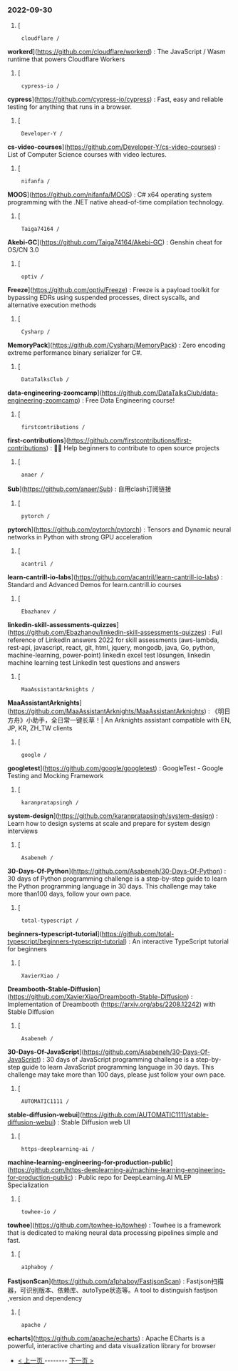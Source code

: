 ### 2022-09-30 
1. [
    

        cloudflare /
**workerd**](https://github.com/cloudflare/workerd) : The JavaScript / Wasm runtime that powers Cloudflare Workers
1. [
    

        cypress-io /
**cypress**](https://github.com/cypress-io/cypress) : Fast, easy and reliable testing for anything that runs in a browser.
1. [
    

        Developer-Y /
**cs-video-courses**](https://github.com/Developer-Y/cs-video-courses) : List of Computer Science courses with video lectures.
1. [
    

        nifanfa /
**MOOS**](https://github.com/nifanfa/MOOS) : C# x64 operating system programming with the .NET native ahead-of-time compilation technology.
1. [
    

        Taiga74164 /
**Akebi-GC**](https://github.com/Taiga74164/Akebi-GC) : Genshin cheat for OS/CN 3.0
1. [
    

        optiv /
**Freeze**](https://github.com/optiv/Freeze) : Freeze is a payload toolkit for bypassing EDRs using suspended processes, direct syscalls, and alternative execution methods
1. [
    

        Cysharp /
**MemoryPack**](https://github.com/Cysharp/MemoryPack) : Zero encoding extreme performance binary serializer for C#.
1. [
    

        DataTalksClub /
**data-engineering-zoomcamp**](https://github.com/DataTalksClub/data-engineering-zoomcamp) : Free Data Engineering course!
1. [
    

        firstcontributions /
**first-contributions**](https://github.com/firstcontributions/first-contributions) : 🚀✨ Help beginners to contribute to open source projects
1. [
    

        anaer /
**Sub**](https://github.com/anaer/Sub) : 自用clash订阅链接
1. [
    

        pytorch /
**pytorch**](https://github.com/pytorch/pytorch) : Tensors and Dynamic neural networks in Python with strong GPU acceleration
1. [
    

        acantril /
**learn-cantrill-io-labs**](https://github.com/acantril/learn-cantrill-io-labs) : Standard and Advanced Demos for learn.cantrill.io courses
1. [
    

        Ebazhanov /
**linkedin-skill-assessments-quizzes**](https://github.com/Ebazhanov/linkedin-skill-assessments-quizzes) : Full reference of LinkedIn answers 2022 for skill assessments (aws-lambda, rest-api, javascript, react, git, html, jquery, mongodb, java, Go, python, machine-learning, power-point) linkedin excel test lösungen, linkedin machine learning test LinkedIn test questions and answers
1. [
    

        MaaAssistantArknights /
**MaaAssistantArknights**](https://github.com/MaaAssistantArknights/MaaAssistantArknights) : 《明日方舟》小助手，全日常一键长草！| An Arknights assistant compatible with EN, JP, KR, ZH_TW clients
1. [
    

        google /
**googletest**](https://github.com/google/googletest) : GoogleTest - Google Testing and Mocking Framework
1. [
    

        karanpratapsingh /
**system-design**](https://github.com/karanpratapsingh/system-design) : Learn how to design systems at scale and prepare for system design interviews
1. [
    

        Asabeneh /
**30-Days-Of-Python**](https://github.com/Asabeneh/30-Days-Of-Python) : 30 days of Python programming challenge is a step-by-step guide to learn the Python programming language in 30 days. This challenge may take more than100 days, follow your own pace.
1. [
    

        total-typescript /
**beginners-typescript-tutorial**](https://github.com/total-typescript/beginners-typescript-tutorial) : An interactive TypeScript tutorial for beginners
1. [
    

        XavierXiao /
**Dreambooth-Stable-Diffusion**](https://github.com/XavierXiao/Dreambooth-Stable-Diffusion) : Implementation of Dreambooth (https://arxiv.org/abs/2208.12242) with Stable Diffusion
1. [
    

        Asabeneh /
**30-Days-Of-JavaScript**](https://github.com/Asabeneh/30-Days-Of-JavaScript) : 30 days of JavaScript programming challenge is a step-by-step guide to learn JavaScript programming language in 30 days. This challenge may take more than 100 days, please just follow your own pace.
1. [
    

        AUTOMATIC1111 /
**stable-diffusion-webui**](https://github.com/AUTOMATIC1111/stable-diffusion-webui) : Stable Diffusion web UI
1. [
    

        https-deeplearning-ai /
**machine-learning-engineering-for-production-public**](https://github.com/https-deeplearning-ai/machine-learning-engineering-for-production-public) : Public repo for DeepLearning.AI MLEP Specialization
1. [
    

        towhee-io /
**towhee**](https://github.com/towhee-io/towhee) : Towhee is a framework that is dedicated to making neural data processing pipelines simple and fast.
1. [
    

        a1phaboy /
**FastjsonScan**](https://github.com/a1phaboy/FastjsonScan) : Fastjson扫描器，可识别版本、依赖库、autoType状态等。A tool to distinguish fastjson ,version and dependency
1. [
    

        apache /
**echarts**](https://github.com/apache/echarts) : Apache ECharts is a powerful, interactive charting and data visualization library for browser 

- [ < 上一页 ](https://github.com/able8/github-trending-daily-record/blob/master/2022-09-29.md) -------- [ 下一页 > ](https://github.com/able8/github-trending-daily-record/blob/master/2022-10-01.md)